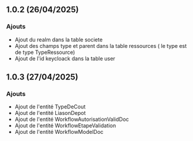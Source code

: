 ## 1.0.2 (26/04/2025)

### Ajouts
- Ajout du realm dans la table societe
- Ajout des champs type et parent dans la table ressources ( le type est de type TypeRessource)
- Ajout de l'id keycloack dans la table user

## 1.0.3 (27/04/2025)

### Ajouts
- Ajout de l'entité TypeDeCout
- Ajout de l'entité LiasonDepot
- Ajout de l'entité WorkflowAutorisationValidDoc
- Ajout de l'entité WorkflowEtapeValidation
- Ajout de l'entité WorkflowModelDoc